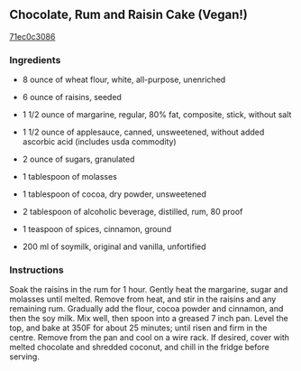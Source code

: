 ## Chocolate, Rum and Raisin Cake (Vegan!)

[71ec0c3086](http://www.food.com/recipe/chocolate-rum-and-raisin-cake-vegan-212960)

### Ingredients

 - 8 ounce of wheat flour, white, all-purpose, unenriched

 - 6 ounce of raisins, seeded

 - 1 1/2 ounce of margarine, regular, 80% fat, composite, stick, without salt

 - 1 1/2 ounce of applesauce, canned, unsweetened, without added ascorbic acid (includes usda commodity)

 - 2 ounce of sugars, granulated

 - 1 tablespoon of molasses

 - 1 tablespoon of cocoa, dry powder, unsweetened

 - 2 tablespoon of alcoholic beverage, distilled, rum, 80 proof

 - 1 teaspoon of spices, cinnamon, ground

 - 200 ml of soymilk, original and vanilla, unfortified

### Instructions

Soak the raisins in the rum for 1 hour. Gently heat the margarine, sugar and molasses until melted. Remove from heat, and stir in the raisins and any remaining rum. Gradually add the flour, cocoa powder and cinnamon, and then the soy milk. Mix well, then spoon into a greased 7 inch pan. Level the top, and bake at 350F for about 25 minutes; until risen and firm in the centre. Remove from the pan and cool on a wire rack. If desired, cover with melted chocolate and shredded coconut, and chill in the fridge before serving.